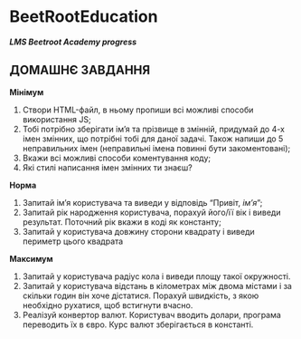 # BeetRootEducation

**_LMS Beetroot Academy progress_**

## ДОМАШНЄ ЗАВДАННЯ

**Мінімум**

1. Створи HTML-файл, в ньому пропиши всі можливі способи використання JS;
2. Тобі потрібно зберігати ім’я та прізвище в змінній, придумай до 4-х імен змінних, що потрібні тобі для даної задачі. Також напиши до 5 неправильних імен (неправильні імена повинні бути закоментовані);
3. Вкажи всі можливі способи коментування коду;
4. Які стилі написання імен змінних ти знаєш?

**Норма**

1. Запитай ім’я користувача та виведи у відповідь “Привіт, _ім’я_”;
2. Запитай рік народження користувача, порахуй його/її вік і виведи результат. Поточний рік вкажи в коді як константу;
3. Запитай у користувача довжину сторони квадрату і виведи периметр цього квадрата

**Максимум**

1. Запитай у користувача радіус кола і виведи площу такої окружності.
2. Запитай у користувача відстань в кілометрах між двома містами і за скільки годин він хоче дістатися. Порахуй швидкість, з якою необхідно рухатися, щоб встигнути вчасно.
3. Реалізуй конвертор валют. Користувач вводить долари, програма переводить їх в євро. Курс валют зберігається в константі.
